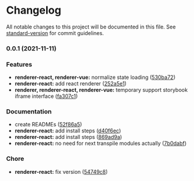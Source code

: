 # Changelog

All notable changes to this project will be documented in this file. See [standard-version](https://github.com/conventional-changelog/standard-version) for commit guidelines.

### 0.0.1 (2021-11-11)


### Features

* **renderer-react, renderer-vue:** normalize state loading ([530ba72](https://github.com/prismicio/slice-canvas/commit/530ba7208d1eae1f1306bc4da32a11f29dce48be))
* **renderer-react:** add react renderer ([252a5e1](https://github.com/prismicio/slice-canvas/commit/252a5e19f228696b1c8ca182d8481e5ec7b5d5af))
* **renderer, renderer-react, renderer-vue:** temporary support storybook iframe interface ([fa307c1](https://github.com/prismicio/slice-canvas/commit/fa307c1133c102141dee1920ee9dbfd823abcec3))


### Documentation

* create READMEs ([52f86a5](https://github.com/prismicio/slice-canvas/commit/52f86a57eea2e0143514591e9b969ec193d701b8))
* **renderer-react:** add install steps ([d40f6ec](https://github.com/prismicio/slice-canvas/commit/d40f6ec037977115200e1d69cce2d3f04b87869a))
* **renderer-react:** add install steps ([869ad9a](https://github.com/prismicio/slice-canvas/commit/869ad9a01b7c6dc59e248127e3e25ed756baf25c))
* **renderer-react:** no need for next transpile modules actually ([7b0dabf](https://github.com/prismicio/slice-canvas/commit/7b0dabf1a15b6b2442ce0b8b3763ec777b58b9c7))


### Chore

* **renderer-react:** fix version ([54749c8](https://github.com/prismicio/slice-canvas/commit/54749c8036816bcf0291dcaf69650afb0e5add42))
